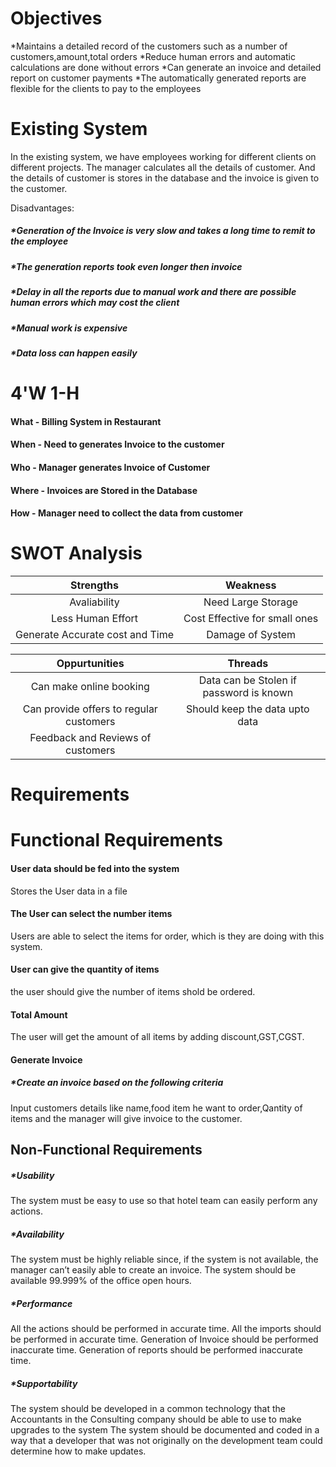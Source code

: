 # Objectives 

 *Maintains a detailed record of the customers such as a number of customers,amount,total orders
 *Reduce human errors and automatic calculations are done without errors
 *Can generate an invoice and detailed report on customer payments
 *The automatically generated reports are flexible for the clients to pay to the employees

# Existing System

In the existing system, we have employees working for different clients on different projects. The manager calculates all the details of customer. 
And the details of customer is stores in the database and the invoice is given to the customer.

Disadvantages:

##### *Generation of the Invoice is very slow and takes a long time to remit to the employee
##### *The generation reports took even longer then invoice
##### *Delay in all the reports due to manual work and there are possible human errors which may cost the client
##### *Manual work is expensive
##### *Data loss can happen easily

 # 4'W 1-H

 ####     What     -    Billing System in Restaurant
 ####     When     -    Need to generates Invoice to the customer
 ####     Who      -    Manager generates Invoice of Customer
 ####     Where    -    Invoices are Stored in the Database
 ####     How      -    Manager need to collect the data from customer
 
# SWOT Analysis

| Strengths | Weakness |
| :---: | :---: |
| Avaliability| Need Large Storage|
| Less Human Effort | Cost Effective for small ones |
| Generate Accurate cost and Time | Damage of System |

| Oppurtunities | Threads |
| :---: | :---: |
| Can make online booking | Data can be Stolen if password is known |
| Can provide offers to regular customers | Should keep the data upto data |
| Feedback and Reviews of customers | |

# Requirements

# Functional Requirements

#### User data should be fed into the system
Stores the User data in a file

#### The User can select the number items
Users are able to select the items for order, which is they are doing with this system.

####  User can give the quantity of items
the user should give the number of items shold be ordered.

#### Total Amount
The user will get the amount of all items by adding discount,GST,CGST.

#### Generate Invoice

##### *Create an invoice based on the following criteria

 Input customers details like name,food item he want to order,Qantity of items and the manager will give invoice to the customer.
 
 ## Non-Functional Requirements 

##### *Usability
  The system must be easy to use so that hotel team can easily perform any actions.
##### *Availability
  The system must be highly reliable since, if the system is not available, the manager can’t easily able to create an invoice.
  The system should be available 99.999% of the office open hours.
##### *Performance
  All the actions should be performed in accurate time.
  All the imports should be performed in accurate time.
  Generation of Invoice should be performed inaccurate time.
  Generation of reports should be performed inaccurate time.
##### *Supportability
   The system should be developed in a common technology that the Accountants in the Consulting company should be able to use to make upgrades to the system
   The system should be documented and coded in a way that a developer that was not originally on the development team could determine how to make updates.
 



